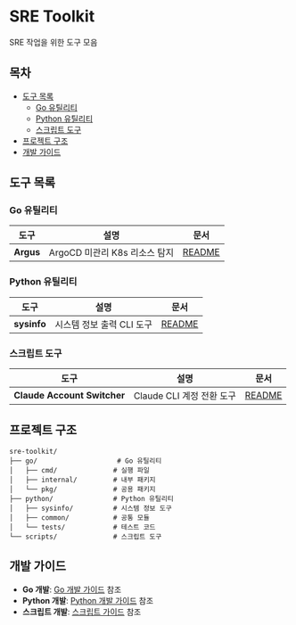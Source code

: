 # SRE Toolkit
SRE 작업을 위한 도구 모음



## 목차
- [도구 목록](#도구-목록)
  - [Go 유틸리티](#go-유틸리티)
  - [Python 유틸리티](#python-유틸리티)
  - [스크립트 도구](#스크립트-도구)
- [프로젝트 구조](#프로젝트-구조)
- [개발 가이드](#개발-가이드)



## 도구 목록
### Go 유틸리티
| 도구 | 설명 | 문서 |
|------|------|------|
| **Argus** | ArgoCD 미관리 K8s 리소스 탐지 | [README](go/cmd/argus/README.md) |


### Python 유틸리티
| 도구 | 설명 | 문서 |
|------|------|------|
| **sysinfo** | 시스템 정보 출력 CLI 도구 | [README](python/sysinfo/README.md) |


### 스크립트 도구
| 도구 | 설명 | 문서 |
|------|------|------|
| **Claude Account Switcher** | Claude CLI 계정 전환 도구 | [README](scripts/claude-account-switcher/README.md) |



## 프로젝트 구조
```
sre-toolkit/
├── go/                    # Go 유틸리티
│   ├── cmd/              # 실행 파일
│   ├── internal/         # 내부 패키지
│   └── pkg/              # 공용 패키지
├── python/               # Python 유틸리티
│   ├── sysinfo/          # 시스템 정보 도구
│   ├── common/           # 공통 모듈
│   └── tests/            # 테스트 코드
└── scripts/              # 스크립트 도구
```



## 개발 가이드
- **Go 개발**: [Go 개발 가이드](go/README.md) 참조
- **Python 개발**: [Python 개발 가이드](python/README.md) 참조
- **스크립트 개발**: [스크립트 가이드](scripts/README.md) 참조

